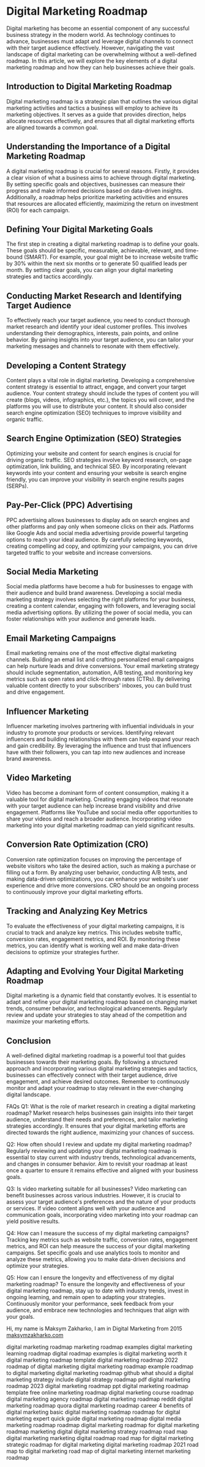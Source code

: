 # Digital Marketing Roadmap
Digital marketing has become an essential component of any successful business strategy in the modern world. As technology continues to advance, businesses must adapt and leverage digital channels to connect with their target audience effectively. However, navigating the vast landscape of digital marketing can be overwhelming without a well-defined roadmap. In this article, we will explore the key elements of a digital marketing roadmap and how they can help businesses achieve their goals.

## Introduction to Digital Marketing Roadmap
Digital marketing roadmap is a strategic plan that outlines the various digital marketing activities and tactics a business will employ to achieve its marketing objectives. It serves as a guide that provides direction, helps allocate resources effectively, and ensures that all digital marketing efforts are aligned towards a common goal.

## Understanding the Importance of a Digital Marketing Roadmap
A digital marketing roadmap is crucial for several reasons. Firstly, it provides a clear vision of what a business aims to achieve through digital marketing. By setting specific goals and objectives, businesses can measure their progress and make informed decisions based on data-driven insights. Additionally, a roadmap helps prioritize marketing activities and ensures that resources are allocated efficiently, maximizing the return on investment (ROI) for each campaign.

## Defining Your Digital Marketing Goals
The first step in creating a digital marketing roadmap is to define your goals. These goals should be specific, measurable, achievable, relevant, and time-bound (SMART). For example, your goal might be to increase website traffic by 30% within the next six months or to generate 50 qualified leads per month. By setting clear goals, you can align your digital marketing strategies and tactics accordingly.

## Conducting Market Research and Identifying Target Audience
To effectively reach your target audience, you need to conduct thorough market research and identify your ideal customer profiles. This involves understanding their demographics, interests, pain points, and online behavior. By gaining insights into your target audience, you can tailor your marketing messages and channels to resonate with them effectively.

## Developing a Content Strategy
Content plays a vital role in digital marketing. Developing a comprehensive content strategy is essential to attract, engage, and convert your target audience. Your content strategy should include the types of content you will create (blogs, videos, infographics, etc.), the topics you will cover, and the platforms you will use to distribute your content. It should also consider search engine optimization (SEO) techniques to improve visibility and organic traffic.

## Search Engine Optimization (SEO) Strategies
Optimizing your website and content for search engines is crucial for driving organic traffic. SEO strategies involve keyword research, on-page optimization, link building, and technical SEO. By incorporating relevant keywords into your content and ensuring your website is search engine friendly, you can improve your visibility in search engine results pages (SERPs).

## Pay-Per-Click (PPC) Advertising
PPC advertising allows businesses to display ads on search engines and other platforms and pay only when someone clicks on their ads. Platforms like Google Ads and social media advertising provide powerful targeting options to reach your ideal audience. By carefully selecting keywords, creating compelling ad copy, and optimizing your campaigns, you can drive targeted traffic to your website and increase conversions.

## Social Media Marketing
Social media platforms have become a hub for businesses to engage with their audience and build brand awareness. Developing a social media marketing strategy involves selecting the right platforms for your business, creating a content calendar, engaging with followers, and leveraging social media advertising options. By utilizing the power of social media, you can foster relationships with your audience and generate leads.

## Email Marketing Campaigns
Email marketing remains one of the most effective digital marketing channels. Building an email list and crafting personalized email campaigns can help nurture leads and drive conversions. Your email marketing strategy should include segmentation, automation, A/B testing, and monitoring key metrics such as open rates and click-through rates (CTRs). By delivering valuable content directly to your subscribers' inboxes, you can build trust and drive engagement.

## Influencer Marketing
Influencer marketing involves partnering with influential individuals in your industry to promote your products or services. Identifying relevant influencers and building relationships with them can help expand your reach and gain credibility. By leveraging the influence and trust that influencers have with their followers, you can tap into new audiences and increase brand awareness.

## Video Marketing
Video has become a dominant form of content consumption, making it a valuable tool for digital marketing. Creating engaging videos that resonate with your target audience can help increase brand visibility and drive engagement. Platforms like YouTube and social media offer opportunities to share your videos and reach a broader audience. Incorporating video marketing into your digital marketing roadmap can yield significant results.

## Conversion Rate Optimization (CRO)
Conversion rate optimization focuses on improving the percentage of website visitors who take the desired action, such as making a purchase or filling out a form. By analyzing user behavior, conducting A/B tests, and making data-driven optimizations, you can enhance your website's user experience and drive more conversions. CRO should be an ongoing process to continuously improve your digital marketing efforts.

## Tracking and Analyzing Key Metrics
To evaluate the effectiveness of your digital marketing campaigns, it is crucial to track and analyze key metrics. This includes website traffic, conversion rates, engagement metrics, and ROI. By monitoring these metrics, you can identify what is working well and make data-driven decisions to optimize your strategies further.

## Adapting and Evolving Your Digital Marketing Roadmap
Digital marketing is a dynamic field that constantly evolves. It is essential to adapt and refine your digital marketing roadmap based on changing market trends, consumer behavior, and technological advancements. Regularly review and update your strategies to stay ahead of the competition and maximize your marketing efforts.

## Conclusion
A well-defined digital marketing roadmap is a powerful tool that guides businesses towards their marketing goals. By following a structured approach and incorporating various digital marketing strategies and tactics, businesses can effectively connect with their target audience, drive engagement, and achieve desired outcomes. Remember to continuously monitor and adapt your roadmap to stay relevant in the ever-changing digital landscape.

FAQs
Q1: What is the role of market research in creating a digital marketing roadmap?
Market research helps businesses gain insights into their target audience, understand their needs and preferences, and tailor marketing strategies accordingly. It ensures that your digital marketing efforts are directed towards the right audience, maximizing your chances of success.

Q2: How often should I review and update my digital marketing roadmap?
Regularly reviewing and updating your digital marketing roadmap is essential to stay current with industry trends, technological advancements, and changes in consumer behavior. Aim to revisit your roadmap at least once a quarter to ensure it remains effective and aligned with your business goals.

Q3: Is video marketing suitable for all businesses?
Video marketing can benefit businesses across various industries. However, it is crucial to assess your target audience's preferences and the nature of your products or services. If video content aligns well with your audience and communication goals, incorporating video marketing into your roadmap can yield positive results.

Q4: How can I measure the success of my digital marketing campaigns?
Tracking key metrics such as website traffic, conversion rates, engagement metrics, and ROI can help measure the success of your digital marketing campaigns. Set specific goals and use analytics tools to monitor and analyze these metrics, allowing you to make data-driven decisions and optimize your strategies.

Q5: How can I ensure the longevity and effectiveness of my digital marketing roadmap?
To ensure the longevity and effectiveness of your digital marketing roadmap, stay up to date with industry trends, invest in ongoing learning, and remain open to adapting your strategies. Continuously monitor your performance, seek feedback from your audience, and embrace new technologies and techniques that align with your goals.

Hi, my name is Maksym Zakharko, I am in Digital Marketing from 2015
[maksymzakharko.com](https://maksymzakharko.com/)

digital marketing roadmap
marketing roadmap examples
digital marketing learning roadmap
digital roadmap examples
is digital marketing worth it
digital marketing roadmap template
digital marketing roadmap 2022
roadmap of digital marketing
digital marketing roadmap example
roadmap to digital marketing
digital marketing roadmap github
what should a digital marketing strategy include
digital strategy roadmap pdf
digital marketing roadmap 2023
digital marketing roadmap ppt
digital marketing roadmap template free
online marketing roadmap
digital marketing course roadmap
digital marketing agency roadmap
digital marketing roadmap reddit
digital marketing roadmap quora
digital marketing roadmap career
4 benefits of digital marketing
basic digital marketing roadmap
roadmap for digital marketing expert
quick guide digital marketing roadmap
digital media marketing roadmap
roadmap digital marketing
roadmap for digital marketing
roadmap marketing digital
digital marketing strategy roadmap
road map digital marketing
marketing digital roadmap
road map for digital marketing
strategic roadmap for digital marketing
digital marketing roadmap 2021
road map to digital marketing
road map of digital marketing
internet marketing roadmap
